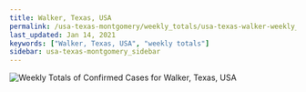 ```yaml
---
title: Walker, Texas, USA
permalink: /usa-texas-montgomery/weekly_totals/usa-texas-walker-weekly_totals.html
last_updated: Jan 14, 2021
keywords: ["Walker, Texas, USA", "weekly totals"]
sidebar: usa-texas-montgomery_sidebar
---
```


![Weekly Totals of Confirmed Cases for Walker, Texas, USA](/covid_tracker/images/graphs/usa-texas-walker-weekly_totals_graph.png)
